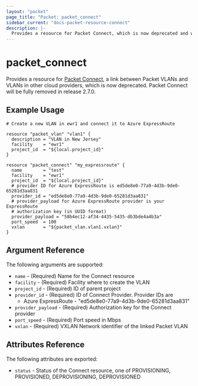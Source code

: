 ```yaml
---
layout: "packet"
page_title: "Packet: packet_connect"
sidebar_current: "docs-packet-resource-connect"
description: |-
  Provides a resource for Packet Connect, which is now deprecated and will be fully removed in release 2.7.0.
---
```


# packet_connect

Provides a resource for [Packet Connect](https://www.packet.com/cloud/all-features/packet-connect/), a link between Packet VLANs and VLANs in other cloud providers, which is now deprecated. Packet Connect will be fully removed in release 2.7.0.

## Example Usage

```hcl
# Create a new VLAN in ewr1 and connect it to Azure ExpressRoute 

resource "packet_vlan" "vlan1" {
  description = "VLAN in New Jersey"
  facility    = "ewr1"
  project_id  = "${local.project_id}"
}

resource "packet_connect" "my_expressroute" {
  name        = "test"
  facility    = "ewr1"
  project_id  = "${local.project_id}"
  # provider ID for Azure ExpressRoute is ed5de8e0-77a9-4d3b-9de0-65281d3aa831
  provider_id = "ed5de8e0-77a9-4d3b-9de0-65281d3aa831"
  # provider_payload for Azure ExpressRoute provider is your ExpressRoute
  # authorization key (in UUID format)
  provider_payload = "58b4ec12-af34-4435-5435-db3bde4a4b3a"
  port_speed  = 100
  vxlan       = "${packet_vlan.vlan1.vxlan}"
}

```

## Argument Reference

The following arguments are supported:

* `name` - (Required) Name for the Connect resource
* `facility` - (Required) Facility where to create the VLAN
* `project_id` - (Required) ID of parent project
* `provider_id` - (Required) ID of Connect Provider. Provider IDs are
  * Azure ExpressRoute - "ed5de8e0-77a9-4d3b-9de0-65281d3aa831"
* `provider_payload` - (Required) Authorization key for the Connect provider
* `port_speed` - (Required) Port speed in Mbps
* `vxlan` - (Required) VXLAN Network identifier of the linked Packet VLAN

## Attributes Reference

The following attributes are exported:

* `status` - Status of the Connect resource, one of PROVISIONING, PROVISIONED, DEPROVISIONING, DEPROVISIONED
